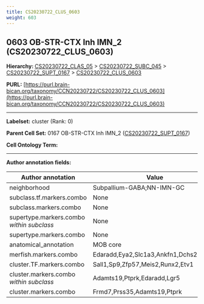 ```yaml
---
title: CS20230722_CLUS_0603
weight: 603
---
```

## 0603 OB-STR-CTX Inh IMN_2 (CS20230722_CLUS_0603)
<b>Hierarchy: </b>
[CS20230722_CLAS_05](../CS20230722_CLAS_05) >
[CS20230722_SUBC_045](../CS20230722_SUBC_045) >
[CS20230722_SUPT_0167](../CS20230722_SUPT_0167) >
[CS20230722_CLUS_0603](../CS20230722_CLUS_0603)

**PURL:** [https://purl.brain-bican.org/taxonomy/CCN20230722/CS20230722_CLUS_0603](https://purl.brain-bican.org/taxonomy/CCN20230722/CS20230722_CLUS_0603)

---


**Labelset:** cluster (Rank: 0)

**Parent Cell Set:** 0167 OB-STR-CTX Inh IMN_2 ([CS20230722_SUPT_0167](../CS20230722_SUPT_0167))



**Cell Ontology Term:** 

[MARKER GENES.]: #


---

[TRANSFERRED ANNOTATIONS.]: #


[AUTHOR ANNOTATION FIELDS.]: #


**Author annotation fields:**

| Author annotation | Value |
|-------------------|-------|
|neighborhood|Subpallium-GABA;NN-IMN-GC|
|subclass.tf.markers.combo|None|
|subclass.markers.combo|None|
|supertype.markers.combo _within subclass_|None|
|supertype.markers.combo|None|
|anatomical_annotation|MOB core|
|merfish.markers.combo|Edaradd,Eya2,Slc1a3,Ankfn1,Dchs2,Ntng1|
|cluster.TF.markers.combo|Sall1,Sp9,Zfp57,Meis2,Runx2,Etv1|
|cluster.markers.combo _within subclass_|Adamts19,Ptprk,Edaradd,Lgr5|
|cluster.markers.combo|Frmd7,Prss35,Adamts19,Ptprk|
